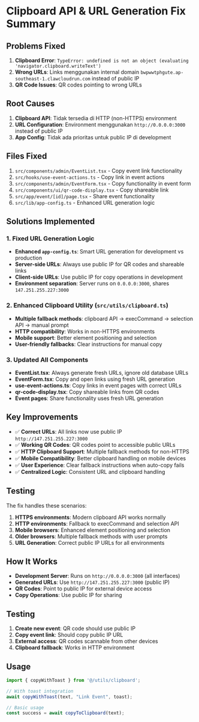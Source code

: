 # Clipboard API & URL Generation Fix Summary

## Problems Fixed
1. **Clipboard Error**: `TypeError: undefined is not an object (evaluating 'navigator.clipboard.writeText')`
2. **Wrong URLs**: Links menggunakan internal domain `bwpwwtphgute.ap-southeast-1.clawcloudrun.com` instead of public IP
3. **QR Code Issues**: QR codes pointing to wrong URLs

## Root Causes
1. **Clipboard API**: Tidak tersedia di HTTP (non-HTTPS) environment
2. **URL Configuration**: Environment menggunakan `http://0.0.0.0:3000` instead of public IP
3. **App Config**: Tidak ada prioritas untuk public IP di development

## Files Fixed
1. `src/components/admin/EventList.tsx` - Copy event link functionality
2. `src/hooks/use-event-actions.ts` - Copy link in event actions  
3. `src/components/admin/EventForm.tsx` - Copy functionality in event form
4. `src/components/ui/qr-code-display.tsx` - Copy shareable link
5. `src/app/event/[id]/page.tsx` - Share event functionality
6. `src/lib/app-config.ts` - Enhanced URL generation logic

## Solutions Implemented

### 1. Fixed URL Generation Logic
- **Enhanced `app-config.ts`**: Smart URL generation for development vs production
- **Server-side URLs**: Always use public IP for QR codes and shareable links
- **Client-side URLs**: Use public IP for copy operations in development
- **Environment separation**: Server runs on `0.0.0.0:3000`, shares `147.251.255.227:3000`

### 2. Enhanced Clipboard Utility (`src/utils/clipboard.ts`)
- **Multiple fallback methods**: clipboard API → execCommand → selection API → manual prompt
- **HTTP compatibility**: Works in non-HTTPS environments
- **Mobile support**: Better element positioning and selection
- **User-friendly fallbacks**: Clear instructions for manual copy

### 3. Updated All Components
- **EventList.tsx**: Always generate fresh URLs, ignore old database URLs
- **EventForm.tsx**: Copy and open links using fresh URL generation
- **use-event-actions.ts**: Copy links in event pages with correct URLs
- **qr-code-display.tsx**: Copy shareable links from QR codes
- **Event pages**: Share functionality uses fresh URL generation

## Key Improvements
- ✅ **Correct URLs**: All links now use public IP `http://147.251.255.227:3000`
- ✅ **Working QR Codes**: QR codes point to accessible public URLs
- ✅ **HTTP Clipboard Support**: Multiple fallback methods for non-HTTPS
- ✅ **Mobile Compatibility**: Better clipboard handling on mobile devices
- ✅ **User Experience**: Clear fallback instructions when auto-copy fails
- ✅ **Centralized Logic**: Consistent URL and clipboard handling

## Testing
The fix handles these scenarios:
1. **HTTPS environments**: Modern clipboard API works normally
2. **HTTP environments**: Fallback to execCommand and selection API
3. **Mobile browsers**: Enhanced element positioning and selection
4. **Older browsers**: Multiple fallback methods with user prompts
5. **URL Generation**: Correct public IP URLs for all environments

## How It Works
- **Development Server**: Runs on `http://0.0.0.0:3000` (all interfaces)
- **Generated URLs**: Use `http://147.251.255.227:3000` (public IP)
- **QR Codes**: Point to public IP for external device access
- **Copy Operations**: Use public IP for sharing

## Testing
1. **Create new event**: QR code should use public IP
2. **Copy event link**: Should copy public IP URL
3. **External access**: QR codes scannable from other devices
4. **Clipboard fallback**: Works in HTTP environment

## Usage
```typescript
import { copyWithToast } from '@/utils/clipboard';

// With toast integration
await copyWithToast(text, "Link Event", toast);

// Basic usage
const success = await copyToClipboard(text);
```